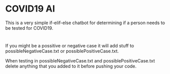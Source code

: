 # COVID19 AI
This is a very simple if-elif-else chatbot for determining if a person needs to be tested for COVID19.
#
If you might be a possitive or negative case it will add stuff to possibleNegativeCase.txt or possiblePositiveCase.txt.


When testing in possibleNegativeCase.txt and possiblePositiveCase.txt delete anything that you added to it before pushing your code.
